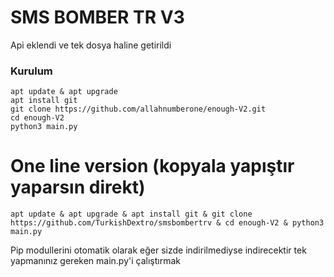 # SMS BOMBER TR V3

Api eklendi ve tek dosya haline getirildi

<h3>Kurulum</h3>

```console
apt update & apt upgrade
apt install git
git clone https://github.com/allahnumberone/enough-V2.git
cd enough-V2
python3 main.py
```

# One line version (kopyala yapıştır yaparsın direkt)
```console
apt update & apt upgrade & apt install git & git clone https://github.com/TurkishDextro/smsbombertrv & cd enough-V2 & python3 main.py
```

Pip modullerini otomatik olarak eğer sizde indirilmediyse indirecektir tek yapmanınız gereken main.py'i çalıştırmak
